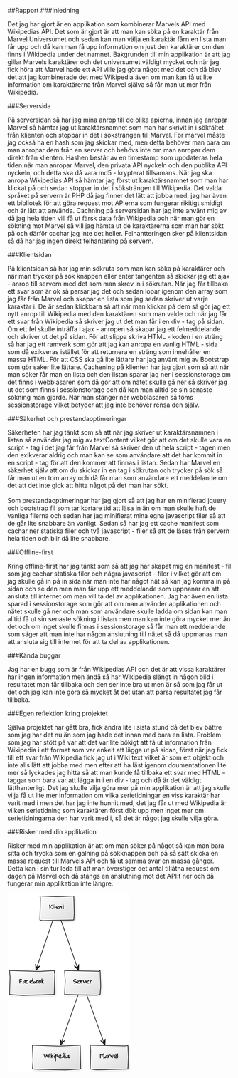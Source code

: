 ##Rapport
###Inledning

Det jag har gjort är en applikation som kombinerar Marvels API med Wikipedias API. Det som är gjort är att man kan söka
på en karaktär från Marvel Universumet och sedan kan man välja en karaktär fårn en lista man får upp och då kan man få
upp information om just den karaktärer om den finns i Wikipedia under det namnet. Bakgrunden till min applikation är att
jag gillar Marvels karaktärer och det universumet väldigt mycket och när jag fick höra att Marvel hade ett API ville jag
göra något med det och då blev det att jag kombinerade det med Wikipedia även om man kan få ut lite information om
karaktärerna från Marvel själva så får man ut mer från Wikipedia.

###Serversida

På serversidan så har jag mina anrop till de olika apierna, innan jag anropar Marvel så hämtar jag ut karaktärsnamnet
som man har skrivit in i sökfältet från klienten och stoppar in det i söksträngen till Marvel. För marvel måste jag också
ha en hash som jag skickar med, men detta behöver man bara om man anropar dem från en server och behövs inte om man anropar
dem direkt från klienten. Hashen består av en timestamp som uppdateras hela tiden när man anropar Marvel, den privata API
nyckeln och den publika API nyckeln, och detta ska då vara md5 - krypterat tillsamans. När jag ska anropa Wikipedias API
så hämtar jag först ut karaktärsnamnet som man har klickat på och sedan stoppar in det i söksträngen till Wikipedia. Det
valda språket på servern är PHP då jag finner det lätt att jobba med, jag har även ett bibliotek för att göra request mot
APIerna som fungerar rikitigt smidigt och är lätt att använda. Cachning på serversidan har jag inte använt mig av då jag
hela tiden vill få ut färsk data från Wikipedia och när man gör en sökning mot Marvel så vill jag hämta ut de karaktärerna
som man har sökt på och därför cachar jag inte det heller. Felhantteringen sker på klientsidan så då har jag ingen direkt
felhantering på servern.

###Klientsidan

På klientsidan så har jag min sökruta som man kan söka på karaktärer och när man trycker på sök knappen eller enter tangenten
så skickar jag ett ajax - anrop till servern med det som man skrev in i sökrutan. När jag får tillbaka ett svar som är ok
så parsar jag det och sedan lopar igenom den array som jag får från Marvel och skapar en lista som jag sedan skriver ut
varje karaktär i. De är sedan klickbara så att när man klickar på dem så gör jag ett nytt anrop till Wikipedia med den
karaktären som man valde och när jag får ett svar från Wikipedia så skriver jag ut det man får i en div - tag på sidan.
Om ett fel skulle inträffa i ajax - anropen så skapar jag ett felmeddelande och skriver ut det på sidan. För att slippa
skriva HTML - koden i en sträng så har jag ett ramverk som gör att jag kan anropa en vanlig HTML - sida som då exikveras
istället för att returnera en sträng som innehåller en massa HTML. För att CSS ska gå lite lättare har jag använt mig
av Bootstrap som gör saker lite lättare. Cachening på klienten har jag gjort som så att när man söker får man en lista
och den listan sparar jag ner i sessionstorage om det finns i webbläsaren som då gör att om nätet skulle gå ner så
skriver jag ut det som finns i sessionstorage och då kan man alltid se sin senaste sökning man gjorde. När man stänger
ner webbläsaren så töms sessionstorage vilket betyder att jag inte behöver rensa den själv.

###Säkerhet och prestandaoptimeringar

Säkerheten har jag tänkt som så att när jag skriver ut karaktärsnamnen i listan så använder jag mig av textContent vilket
gör att om det skulle vara en script - tag i det jag får från Marvel så skriver den ut hela script - tagen men den exikverar
aldrig och man kan se som användare att det har kommit in en script - tag för att den kommer att finnas i listan. Sedan
har Marvel en säkerhet själv att om du skickar in en tag i sökrutan och trycker på sök så får man ut en tom array och då
får man som användare ett meddelande om det att det inte gick att hitta något på det man har sökt.
<br>
<br>
Som prestandaoptimeringar har jag gjort så att jag har en minifierad jquery och bootstrap fil som tar kortare tid att
läsa in än om man skulle haft de vanliga filerna och sedan har jag minifierat mina egna javascript filer så att de går
lite snabbare än vanligt. Sedan så har jag ett cache manifest som cachar ner statiska filer och två javascript - filer
så att de läses från servern hela tiden och blir då lite snabbare.

###Offline-first

Kring offline-first har jag tänkt som så att jag har skapat mig en manifest - fil som jag cachar statiska filer och
några javascript - filer i vilket gör att om jag skulle gå in på in sida när man inte har något nät så kan jag komma
in på sidan och se den men man får upp ett meddelande som uppnanar en att ansluta till internet om man vill ta del av
applikationen. Jag har även en lista sparad i sessionstorage som gör att om man använder applikationen och nätet skulle
gå ner och man som användare skulle ladda om sidan kan man alltid få ut sin senaste sökning i listan men man kan inte
göra mycket mer än det och om inget skulle finnas i sessionstorage så får man ett meddelande som säger att man inte har
någon anslutning till nätet så då uppmanas man att ansluta sig till internet för att ta del av applikationen.

###Kända buggar

Jag har en bugg som är från Wikipedias API och det är att vissa karaktärer har ingen information men ändå så har
Wikipedia slängt in någon bild i resultatet man får tillbaka och den ser inte bra ut men är så som jag får ut det och
jag kan inte göra så mycket åt det utan att parsa resultatet jag får tillbaka.

###Egen reflektion kring projektet

Själva projektet har gått bra, fick ändra lite i sista stund då det blev bättre som jag har det nu än som jag hade det
innan med bara en lista. Problem som jag har stött på var att det var lite bökigt att få ut information från Wikipedia
i ett format som var enkelt att lägga ut på sidan, först när jag fick till ett svar från Wikipedia fick jag ut i Wiki
text vilket är som ett objekt och inte alls lätt att jobba med men efter att ha läst igenom doumentationen lite mer så
lyckades jag hitta så att man kunde få tillbaka ett svar med HTML - taggar som bara var att lägga in i en div - tag och
då är det väldigt lätthanterligt. Det jag skulle vilja göra mer på min applikation är att jag skulle vilja få ut lite mer
information om vilka serietidningar en viss karaktär har varit med i men det har jag inte hunnit med, det jag får ut med
Wikipedia är vilken serietidning som karaktären först dök upp men inget mer om serietidningarna den har varit med i, så
det är något jag skulle vilja göra.

###Risker med din applikation

Risker med min applikation är att om man söker på något så kan man bara sitta och trycka som en galning på sökknappen och
på så sätt skicka en massa request till Marvels API och få ut samma svar en massa gånger. Detta kan i sin tur leda till
att man överstiger det antal tillåtna request om dagen på Marvel och då stängs en anslutning mot det API:t ner och då
fungerar min applikation inte längre.

<img src="Schematisk bild.png"/>
